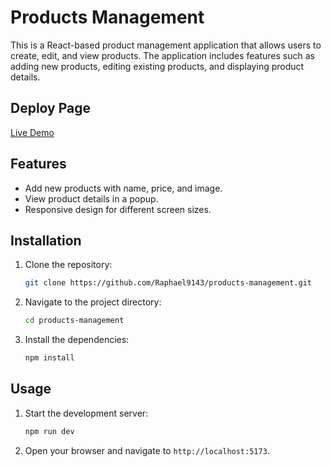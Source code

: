 
# Products Management

This is a React-based product management application that allows users to create, edit, and view products. The application includes features such as adding new products, editing existing products, and displaying product details.

## Deploy Page

[Live Demo](https://product-management-8ep0.onrender.com/)

## Features

- Add new products with name, price, and image.
- View product details in a popup.
- Responsive design for different screen sizes.

## Installation

1. Clone the repository:
    ```bash
    git clone https://github.com/Raphael9143/products-management.git
    ```

2. Navigate to the project directory:
    ```bash
    cd products-management
    ```

3. Install the dependencies:
    ```bash
    npm install
    ```

## Usage

1. Start the development server:
    ```bash
    npm run dev
    ```

2. Open your browser and navigate to `http://localhost:5173`.
